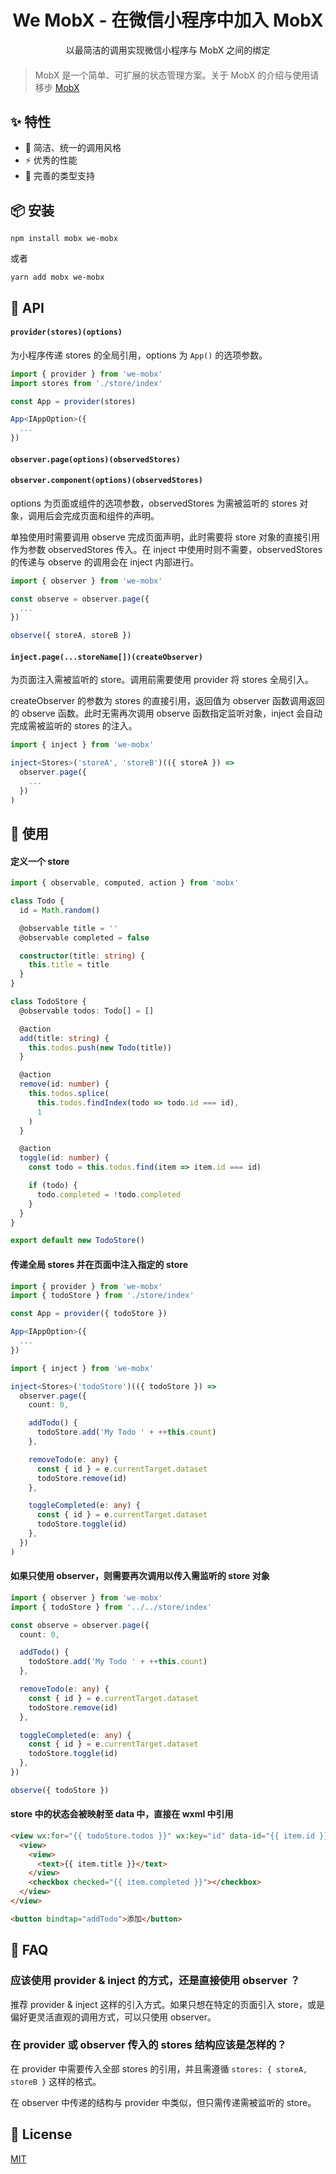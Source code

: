 <h1 align="center">We MobX - 在微信小程序中加入 MobX</h1>

<div align="center">以最简洁的调用实现微信小程序与 MobX 之间的绑定</div>

####

> MobX 是一个简单、可扩展的状态管理方案。关于 MobX 的介绍与使用请移步 [MobX](https://mobx.js.org/README.html)

## ✨ 特性

* 📐 简洁、统一的调用风格
* ⚡️ 优秀的性能
* 📎 完善的类型支持

## 📦 安装

```
npm install mobx we-mobx
```

或者

```
yarn add mobx we-mobx
```

## 📖 API

#### `provider(stores)(options)`

为小程序传递 stores 的全局引用，options 为 `App()` 的选项参数。

```ts
import { provider } from 'we-mobx'
import stores from './store/index'

const App = provider(stores)

App<IAppOption>({
  ...
})
```

#### `observer.page(options)(observedStores)`

#### `observer.component(options)(observedStores)`

options 为页面或组件的选项参数，observedStores 为需被监听的 stores 对象，调用后会完成页面和组件的声明。

单独使用时需要调用 observe 完成页面声明，此时需要将 store 对象的直接引用作为参数 observedStores 传入。在 inject 中使用时则不需要，observedStores 的传递与 observe 的调用会在 inject 内部进行。

```ts
import { observer } from 'we-mobx'

const observe = observer.page({
  ...
})

observe({ storeA, storeB })
```

#### `inject.page(...storeName[])(createObserver)`

为页面注入需被监听的 store。调用前需要使用 provider 将 stores 全局引入。

createObserver 的参数为 stores 的直接引用，返回值为 observer 函数调用返回的 observe 函数。此时无需再次调用 observe 函数指定监听对象，inject 会自动完成需被监听的 stores 的注入。

```ts
import { inject } from 'we-mobx'

inject<Stores>('storeA', 'storeB')(({ storeA }) =>
  observer.page({
    ...
  })
)
```

## 🏀 使用

#### 定义一个 store

```ts
import { observable, computed, action } from 'mobx'

class Todo {
  id = Math.random()

  @observable title = ''
  @observable completed = false

  constructor(title: string) {
    this.title = title
  }
}

class TodoStore {
  @observable todos: Todo[] = []

  @action
  add(title: string) {
    this.todos.push(new Todo(title))
  }

  @action
  remove(id: number) {
    this.todos.splice(
      this.todos.findIndex(todo => todo.id === id),
      1
    )
  }

  @action
  toggle(id: number) {
    const todo = this.todos.find(item => item.id === id)

    if (todo) {
      todo.completed = !todo.completed
    }
  }
}

export default new TodoStore()
```

#### 传递全局 stores 并在页面中注入指定的 store

```ts
import { provider } from 'we-mobx'
import { todoStore } from './store/index'

const App = provider({ todoStore })

App<IAppOption>({
  ...
})
```

```ts
import { inject } from 'we-mobx'

inject<Stores>('todoStore')(({ todoStore }) =>
  observer.page({
    count: 0,

    addTodo() {
      todoStore.add('My Todo ' + ++this.count)
    },

    removeTodo(e: any) {
      const { id } = e.currentTarget.dataset
      todoStore.remove(id)
    },

    toggleCompleted(e: any) {
      const { id } = e.currentTarget.dataset
      todoStore.toggle(id)
    },
  })
)
```

#### 如果只使用 observer，则需要再次调用以传入需监听的 store 对象

```ts
import { observer } from 'we-mobx'
import { todoStore } from '../../store/index'

const observe = observer.page({
  count: 0,

  addTodo() {
    todoStore.add('My Todo ' + ++this.count)
  },

  removeTodo(e: any) {
    const { id } = e.currentTarget.dataset
    todoStore.remove(id)
  },

  toggleCompleted(e: any) {
    const { id } = e.currentTarget.dataset
    todoStore.toggle(id)
  },
})

observe({ todoStore })
```

#### store 中的状态会被映射至 data 中，直接在 wxml 中引用

```html
<view wx:for="{{ todoStore.todos }}" wx:key="id" data-id="{{ item.id }}" bindtap="toggleCompleted">
  <view>
    <view>
      <text>{{ item.title }}</text>
    </view>
    <checkbox checked="{{ item.completed }}"></checkbox>
  </view>
</view>

<button bindtap="addTodo">添加</button>
```

## 🌟 FAQ

### 应该使用 provider & inject 的方式，还是直接使用 observer ？

推荐 provider & inject 这样的引入方式。如果只想在特定的页面引入 store，或是偏好更灵活直观的调用方式，可以只使用 observer。

### 在 provider 或 observer 传入的 stores 结构应该是怎样的？

在 provider 中需要传入全部 stores 的引用，并且需遵循 `stores: { storeA, storeB }` 这样的格式。

在 observer 中传递的结构与 provider 中类似，但只需传递需被监听的 store。

## 📄 License

[MIT](https://github.com/clancysong/we-mobx/blob/master/LICENSE)
